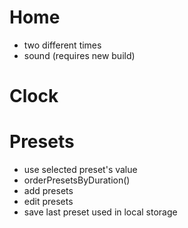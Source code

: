 # Home

-   two different times
-   sound (requires new build)

# Clock

# Presets

-   use selected preset's value
-   orderPresetsByDuration()
-   add presets
-   edit presets
-   save last preset used in local storage
